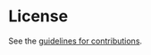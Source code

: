 # License

See the
[guidelines for contributions](https://github.com/rscheff/rfc5033bis/blob/main/CONTRIBUTING.md).
